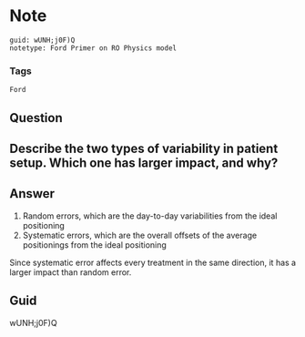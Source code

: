 # Note
```
guid: wUNH;j0F)Q
notetype: Ford Primer on RO Physics model
```

### Tags
```
Ford
```

## Question
<h2>Describe the two types of variability in patient setup. Which one has larger impact, and why?</h2>

## Answer
<section>
<ol>
<li>Random errors, which are the day-to-day variabilities from the ideal positioning</li>
<li>Systematic errors, which are the overall offsets of the average positionings from the ideal positioning</li>
</ol>
<p>Since systematic error affects every treatment in the same direction, it has a larger impact than random error.</p>

</section>

## Guid
wUNH;j0F)Q

